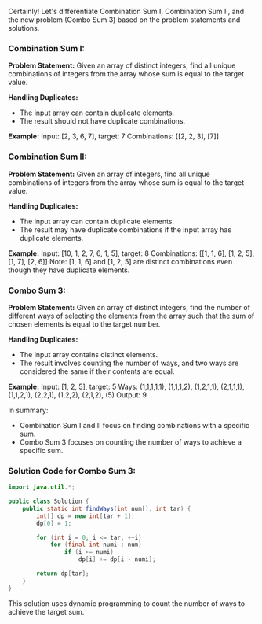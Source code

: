 Certainly! Let's differentiate Combination Sum I, Combination Sum II, and the new problem (Combo Sum 3) based on the problem statements and solutions.

### Combination Sum I:

**Problem Statement:**
Given an array of distinct integers, find all unique combinations of integers from the array whose sum is equal to the target value.

**Handling Duplicates:**
- The input array can contain duplicate elements.
- The result should not have duplicate combinations.

**Example:**
Input: [2, 3, 6, 7], target: 7
Combinations: [[2, 2, 3], [7]]

### Combination Sum II:

**Problem Statement:**
Given an array of integers, find all unique combinations of integers from the array whose sum is equal to the target value.

**Handling Duplicates:**
- The input array can contain duplicate elements.
- The result may have duplicate combinations if the input array has duplicate elements.

**Example:**
Input: [10, 1, 2, 7, 6, 1, 5], target: 8
Combinations: [[1, 1, 6], [1, 2, 5], [1, 7], [2, 6]]
Note: [1, 1, 6] and [1, 2, 5] are distinct combinations even though they have duplicate elements.

### Combo Sum 3:

**Problem Statement:**
Given an array of distinct integers, find the number of different ways of selecting the elements from the array such that the sum of chosen elements is equal to the target number.

**Handling Duplicates:**
- The input array contains distinct elements.
- The result involves counting the number of ways, and two ways are considered the same if their contents are equal.

**Example:**
Input: [1, 2, 5], target: 5
Ways: (1,1,1,1,1), (1,1,1,2), (1,2,1,1), (2,1,1,1), (1,1,2,1), (2,2,1), (1,2,2), (2,1,2), (5)
Output: 9

In summary:
- Combination Sum I and II focus on finding combinations with a specific sum.
- Combo Sum 3 focuses on counting the number of ways to achieve a specific sum.

### Solution Code for Combo Sum 3:

```java
import java.util.*;

public class Solution {
    public static int findWays(int num[], int tar) {
        int[] dp = new int[tar + 1];
        dp[0] = 1;

        for (int i = 0; i <= tar; ++i)
            for (final int numi : num)
                if (i >= numi)
                    dp[i] += dp[i - numi];

        return dp[tar];
    }
}
```

This solution uses dynamic programming to count the number of ways to achieve the target sum.
